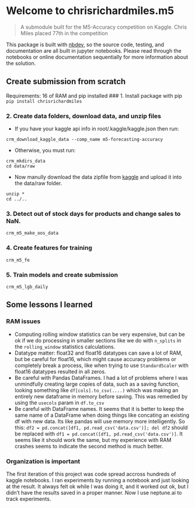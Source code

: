 
# Welcome to chrisrichardmiles.m5

> A submodule built for the M5-Accuracy competition on Kaggle. Chris
> Miles placed 77th in the competition

This package is built with [nbdev](https://nbdev.fast.ai/), so the
source code, testing, and documentation are all built in jupyter
notebooks. Please read through the notebooks or online documentation
sequentially for more information about the solution.

## Create submission from scratch

Requirements: 16 of RAM and pip installed \### 1. Install package with
pip `pip install chrisrichardmiles`

### 2. Create data folders, download data, and unzip files

-   If you have your kaggle api info in root/.kaggle/kaggle.json then
    run:

<!-- -->

    crm_download_kaggle_data --comp_name m5-forecasting-accuracy

-   Otherwise, you must run:

<!-- -->

    crm_mkdirs_data
    cd data/raw

-   Now manully download the data zipfile from
    [kaggle](https://www.kaggle.com/c/m5-forecasting-accuracy/data) and
    upload it into the data/raw folder.

<!-- -->

    unzip * 
    cd ../..

### 3. Detect out of stock days for products and change sales to NaN.

    crm_m5_make_oos_data

### 4. Create features for training

    crm_m5_fe

### 5. Train models and create submission

    crm_m5_lgb_daily

## Some lessons I learned

### RAM issues

-   Computing rolling window statistics can be very expensive, but can
    be ok if we do processing in smaller sections like we do with
    `n_splits` in the `rolling_window` statistics calculations.
-   Datatype matter: float32 and float16 datatypes can save a lot of
    RAM, but be careful for float16, which might cause accuracy problems
    or completely break a process, like when trying to use
    `StandardScaler` with float16 datatypes resulted in all zeros.
-   Be careful with Pandas DataFrames. I had a lot of problems where I
    was unmindfully creating large copies of data, such as a saving
    function, looking something like `df[cols].to_csv(....)` which was
    making an entirely new dataframe in memory before saving. This was
    remedied by using the `usecols` param in `df.to_csv`
-   Be careful with DataFrame names. It seems that it is better to keep
    the same name of a DataFrame when doing things like concating an
    existing df with new data. Its like pandas will use memory more
    intelligently. So this:
    `df2 = pd.concat([df1, pd.read_csv('data.csv')]; del df2` should be
    replaced with `df1 = pd.concat([df1, pd.read_csv('data.csv')]`. It
    seems like it should work the same, but my experience with RAM
    crashes seems to indicate the second method is much better.

### Organization is important

The first iteration of this project was code spread accross hundreds of
kaggle notebooks. I ran experiments by running a notebook and just
looking at the result. It always felt ok while I was doing it, and it
worked out ok, but I didn’t have the results saved in a proper manner.
Now I use neptune.ai to track experiments.
